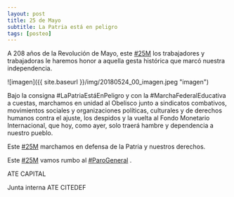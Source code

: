 ```yaml
---
layout: post
title: 25 de Mayo
subtitle: La Patria está en peligro
tags: [posteo]
---
```


A 208 años de la Revolución de Mayo, este [#25M](https://twitter.com/hashtag/25M)
los trabajadores y trabajadoras le haremos honor a aquella gesta histórica que
marcó nuestra independencia.

![imagen]({{ site.baseurl }}/img/20180524_00_imagen.jpeg "imagen")


Bajo la consigna #LaPatriaEstáEnPeligro y con la #MarchaFederalEducativa a cuestas, marchamos en unidad al Obelisco junto a sindicatos combativos, movimientos sociales y organizaciones políticas, culturales y de derechos humanos contra el ajuste, los despidos y la vuelta al Fondo Monetario Internacional, que hoy, como ayer, solo traerá hambre y dependencia a nuestro pueblo.

Este [#25M](https://twitter.com/hashtag/25M)  marchamos en defensa de la Patria y nuestros derechos.

Este [#25M](https://twitter.com/hashtag/25M)  vamos rumbo al
[#ParoGeneral](https://twitter.com/hashtag/ParoGeneral) .

ATE CAPITAL


Junta interna ATE CITEDEF

